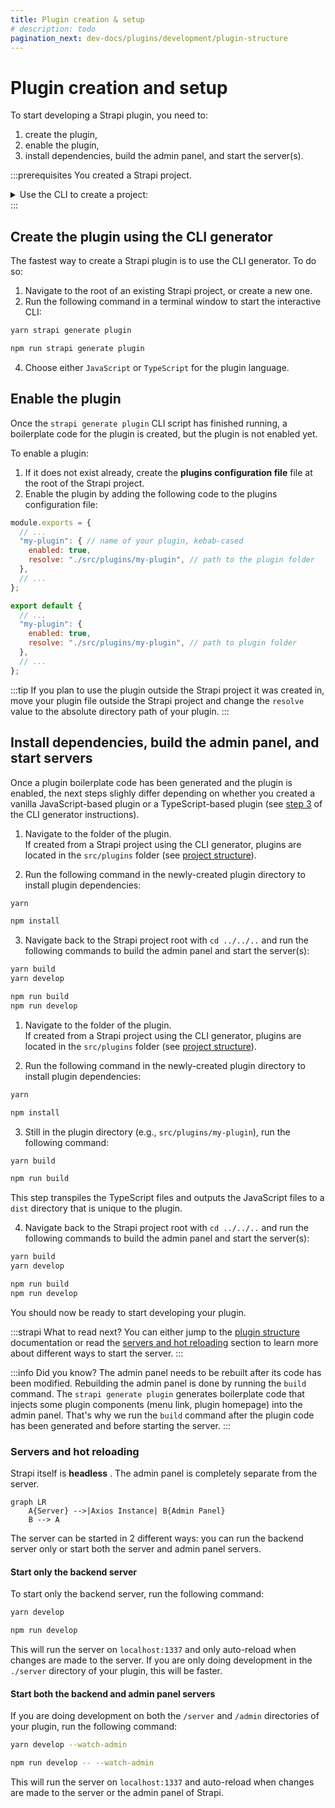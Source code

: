 ```yaml
---
title: Plugin creation & setup
# description: todo
pagination_next: dev-docs/plugins/development/plugin-structure
---
```


# Plugin creation and setup

To start developing a Strapi plugin, you need to:

1. create the plugin,
2. enable the plugin,
3. install dependencies, build the admin panel, and start the server(s).

:::prerequisites
You created a Strapi project.
<details>
<summary>Use the CLI to create a project:</summary>

Run the corresponding command in a terminal window, replacing `my-project` with the name of your choice:

<Tabs groupId="yarn-npm">

<TabItem value="yarn" label="Yarn">

```bash
yarn create strapi-app my-project --quickstart
```

</TabItem>

<TabItem value="npm" label="NPM">

```bash
npx create-strapi-app@latest my-project --quickstart
```

</TabItem>

</Tabs>

More details can be found in the [CLI installation guide](/dev-docs/installation/cli).
</details>
:::

## Create the plugin using the CLI generator

The fastest way to create a Strapi plugin is to use the CLI generator. To do so:

1. Navigate to the root of an existing Strapi project, or create a new one.
2. Run the following command in a terminal window to start the interactive CLI:

  <Tabs groupId="yarn-npm">
  <Tab value="yarn" label="Yarn">

  ```sh
  yarn strapi generate plugin
  ```

  </Tab>

  <Tab value="npm" label="NPM">

  ```sh
  npm run strapi generate plugin
  ```

  </Tab>
  </Tabs>

4. Choose either `JavaScript` or `TypeScript` for the plugin language.

## Enable the plugin

Once the `strapi generate plugin` CLI script has finished running, a boilerplate code for the plugin is created, but the plugin is not enabled yet.

To enable a plugin:

1. If it does not exist already, create the **plugins configuration file** <PluginsConfigurationFile /> file at the root of the Strapi project.
2. Enable the plugin by adding the following code to the plugins configuration file:

  <Tabs>
  <TabItem value="js" label="JavaScript">

  ```js title="./config/plugins.js"
  module.exports = {
    // ...
    "my-plugin": { // name of your plugin, kebab-cased
      enabled: true,
      resolve: "./src/plugins/my-plugin", // path to the plugin folder
    },
    // ...
  };
  ```

  </TabItem>

  <TabItem value="ts" label="TypeScript">

  ```js title=./config/plugins.ts
  export default {
    // ...
    "my-plugin": {
      enabled: true,
      resolve: "./src/plugins/my-plugin", // path to plugin folder
    },
    // ...
  };
  ```

  </TabItem>
  </Tabs>

:::tip
If you plan to use the plugin outside the Strapi project it was created in, move your plugin file outside the Strapi project and change the `resolve` value to the absolute directory path of your plugin.
:::

## Install dependencies, build the admin panel, and start servers

Once a plugin boilerplate code has been generated and the plugin is enabled, the next steps slighly differ depending on whether you created a vanilla JavaScript-based plugin or a TypeScript-based plugin (see [step 3](#create-the-plugin-using-the-cli-generator) of the CLI generator instructions).

<Tabs groupId="js-ts">

<Tab value="js" label="JavaScript-based plugin">

1. Navigate to the folder of the plugin.<br />If created from a Strapi project using the CLI generator, plugins are located in the `src/plugins` folder (see [project structure](/dev-docs/project-structure)).

2. Run the following command in the newly-created plugin directory to install plugin dependencies:

  <Tabs groupId="yarn-npm">
  <Tab value="yarn" label="Yarn">

  ```sh
  yarn
  ```

  </Tab>

  <Tab value="npm" label="NPM">

  ```sh
  npm install
  ```

  </Tab>
  </Tabs>

3. Navigate back to the Strapi project root with `cd ../../..` and run the following commands to build the admin panel and start the server(s):
  
  <Tabs groupId="yarn-npm">
  <Tab value="yarn" label="Yarn">
  
  ```sh
  yarn build
  yarn develop
  ```

  </Tab>

  <Tab value="npm" label="NPM">
  
  ```sh
  npm run build
  npm run develop
  ```

  </Tab>
  </Tabs>

</Tab>

<Tab label="TypeScript-based plugin" value="ts">

1. Navigate to the folder of the plugin.<br />If created from a Strapi project using the CLI generator, plugins are located in the `src/plugins` folder (see [project structure](/dev-docs/project-structure)).

2. Run the following command in the newly-created plugin directory to install plugin dependencies:

  <Tabs groupId="yarn-npm">
  <Tab value="yarn" label="Yarn">

  ```sh
  yarn
  ```

  </Tab>

  <Tab value="npm" label="NPM">

  ```sh
  npm install
  ```

  </Tab>
  </Tabs>

3. Still in the plugin directory (e.g., `src/plugins/my-plugin`), run the following command:

  <Tabs groupId="yarn-npm">
  <Tab value="yarn" label="Yarn">

  ```sh
  yarn build
  ```

  </Tab>

  <Tab value="npm" label="NPM">

  ```sh
  npm run build
  ```

  </Tab>
  </Tabs>

  This step transpiles the TypeScript files and outputs the JavaScript files to a `dist` directory that is unique to the plugin.

4. Navigate back to the Strapi project root with `cd ../../..` and run the following commands to build the admin panel and start the server(s):

  <Tabs groupId="yarn-npm">
  <Tab value="yarn" label="Yarn">

  ```sh
  yarn build
  yarn develop
  ```

  </Tab>

  <Tab value="npm" label="NPM">
  
  ```sh
  npm run build
  npm run develop
  ```

  </Tab>
  </Tabs>

</Tab>
</Tabs>

You should now be ready to start developing your plugin.

:::strapi What to read next?
You can either jump to the [plugin structure](/dev-docs/plugins/development/plugin-structure) documentation or read the [servers and hot reloading](#servers-and-hot-reloading) section to learn more about different ways to start the server.
:::

:::info Did you know?
The admin panel needs to be rebuilt after its code has been modified. Rebuilding the admin panel is done by running the `build` command. The `strapi generate plugin` generates boilerplate code that injects some plugin components (menu link, plugin homepage) into the admin panel. That's why we run the `build` command after the plugin code has been generated and before starting the server.
:::

### Servers and hot reloading

Strapi itself is **headless** <HeadlessCms />. The admin panel is completely separate from the server.

```mermaid
graph LR
    A{Server} -->|Axios Instance| B{Admin Panel}
    B --> A
```

The server can be started in 2 different ways: you can run the backend server only or start both the server and admin panel servers.

#### Start only the backend server

To start only the backend server, run the following command:

<Tabs groupId="yarn-npm">

<Tab label="Yarn" value="yarn">

```bash
yarn develop
```

</Tab>

<Tab label="NPM" value="npm">

```bash
npm run develop
```

</Tab>

</Tabs>

This will run the server on `localhost:1337` and only auto-reload when changes are made to the server. If you are only doing development in the `./server` directory of your plugin, this will be faster.

#### Start both the backend and admin panel servers

If you are doing development on both the `/server` and `/admin` directories of your plugin, run the following command:

<Tabs groupId="yarn-npm">

<Tab value="yarn" label="Yarn">

```bash
yarn develop --watch-admin
```

</Tab>

<Tab value="npm" label="NPM">

```bash
npm run develop -- --watch-admin
```

</Tab>
</Tabs>

This will run the server on `localhost:1337` and auto-reload when changes are made to the server or the admin panel of Strapi.
